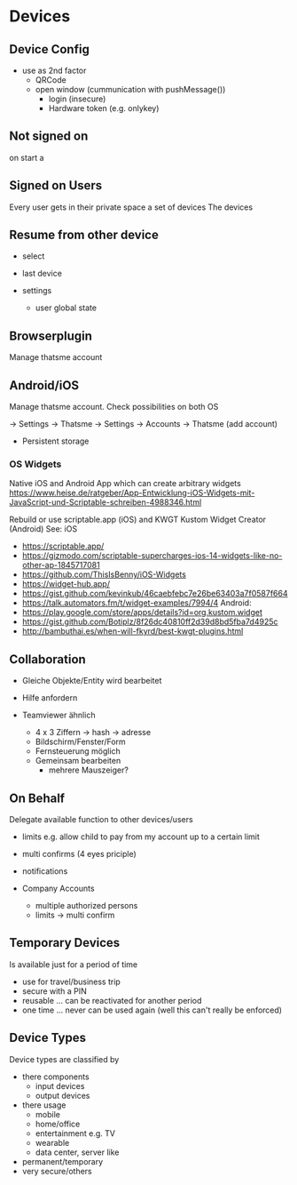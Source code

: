 Devices
=======

## Device Config

- use as 2nd factor 
    - QRCode
    - open window (cummunication with pushMessage()) 
        - login (insecure)
        - Hardware token (e.g. onlykey)

## Not signed on
on start a 

## Signed on Users

Every user gets in their private space a set of devices 
The devices 

## Resume from other device
- select
- last device

- settings
    - user global state

## Browserplugin
Manage thatsme account

## Android/iOS
Manage thatsme account. Check possibilities on both OS

-> Settings -> Thatsme
-> Settings -> Accounts -> Thatsme  (add account)
   
- Persistent storage

### OS Widgets
Native iOS and Android App which can create arbitrary widgets
    https://www.heise.de/ratgeber/App-Entwicklung-iOS-Widgets-mit-JavaScript-und-Scriptable-schreiben-4988346.html
    
Rebuild or use scriptable.app (iOS) and KWGT Kustom Widget Creator (Android)
See:
iOS
- https://scriptable.app/
- https://gizmodo.com/scriptable-supercharges-ios-14-widgets-like-no-other-ap-1845717081
- https://github.com/ThisIsBenny/iOS-Widgets
- https://widget-hub.app/
- https://gist.github.com/kevinkub/46caebfebc7e26be63403a7f0587f664
- https://talk.automators.fm/t/widget-examples/7994/4
Android:
- https://play.google.com/store/apps/details?id=org.kustom.widget
- https://gist.github.com/Botiplz/8f26dc40810ff2d39d8bd5fba7d4925c 
- http://bambuthai.es/when-will-fkyrd/best-kwgt-plugins.html

## Collaboration

- Gleiche Objekte/Entity wird bearbeitet

- Hilfe anfordern 

- Teamviewer ähnlich 
    - 4 x 3 Ziffern -> hash -> adresse
    - Bildschirm/Fenster/Form
    - Fernsteuerung möglich
    - Gemeinsam bearbeiten 
        - mehrere Mauszeiger?

## On Behalf

Delegate available function to other devices/users
- limits
    e.g. allow child to pay from my account up to a certain limit
- multi confirms (4 eyes priciple)
- notifications

- Company Accounts
    - multiple authorized persons
    - limits -> multi confirm

## Temporary Devices

Is available just for a period of time
- use for travel/business trip
- secure with a PIN
- reusable ... can be reactivated for another period
- one time ... never can be used again (well this can't really be enforced)

## Device Types

Device types are classified by
- there components
    - input devices
    - output devices
- there usage
    - mobile
    - home/office
    - entertainment e.g. TV
    - wearable
    - data center, server like
- permanent/temporary
- very secure/others
